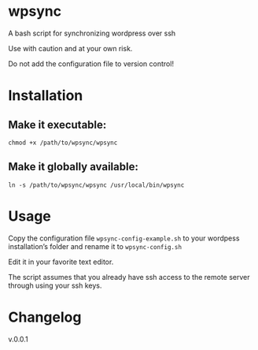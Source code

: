 wpsync
======

A bash script for synchronizing wordpress over ssh

Use with caution and at your own risk.

Do not add the configuration file to version control!



# Installation

## Make it executable:

    chmod +x /path/to/wpsync/wpsync

## Make it globally available:
  
    ln -s /path/to/wpsync/wpsync /usr/local/bin/wpsync

# Usage
    
Copy the configuration file ```wpsync-config-example.sh``` to your wordpess installation’s folder and rename it to ```wpsync-config.sh```

Edit it in your favorite text editor.

The script assumes that you already have ssh access to the remote server through using your ssh keys.

# Changelog
v.0.0.1
